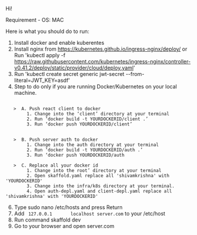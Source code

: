 
Hi!

Requirement - OS: MAC

Here is what you should do to run:

1. Install docker and enable kuberentes
2. Install nginx from https://kubernetes.github.io/ingress-nginx/deploy/ or Run 'kubectl apply -f https://raw.githubusercontent.com/kubernetes/ingress-nginx/controller-v0.41.2/deploy/static/provider/cloud/deploy.yaml'
3. Run 'kubectl create secret generic jwt-secret --from-literal=JWT_KEY=asdf'
4. Step to do only if you are running Docker/Kubernetes on your local machine.
```

   >  A. Push react client to docker
        1. Change into the ‘client’ directory at your terminal
        2. Run ‘docker build -t YOURDOCKERID/client .’
        3. Run ‘docker push YOURDOCKERID/client’
```
```

   >  B. Push server auth to docker
        1. Change into the auth directory at your terminal
        2. Run ‘docker build -t YOURDOCKERID/auth .’
        3. Run ‘docker push YOURDOCKERID/auth

```
```
   >  C. Replace all your docker id
        1. Change into the root’ directory at your terminal
        2. Open skaffold.yaml replace all 'shivamkrishna' with 'YOURDOCKERID'
        3. Change into the infra/k8s directory at your terminal.
        4. Open auth-depl.yaml and client-depl.yaml replace all 'shivamkrishna' with 'YOURDOCKERID'
```

6. Type sudo nano /etc/hosts and press Return
7. Add ` 127.0.0.1       localhost server.com` to your /etc/host
8. Run command skaffold dev
9. Go to your browser and open server.com